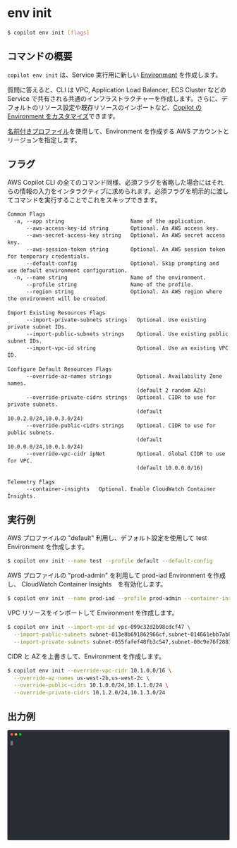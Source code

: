 # env init
```bash
$ copilot env init [flags]
```

## コマンドの概要
`copilot env init` は、Service 実行用に新しい [Environment](../concepts/environments.ja.md) を作成します。

質問に答えると、CLI は VPC, Application Load Balancer, ECS Cluster などの Service で共有される共通のインフラストラクチャーを作成します。さらに、デフォルトのリソース設定や既存リソースのインポートなど、[Copilot の Environment をカスタマイズ](../concepts/environments.ja.md#Environment-のカスタマイズ)できます。

[名前付きプロファイル](../credentials.ja.md#Environment-用の認証情報)を使用して、Environment を作成する AWS アカウントとリージョンを指定します。

## フラグ
AWS Copilot CLI の全てのコマンド同様、必須フラグを省略した場合にはそれらの情報の入力をインタラクティブに求められます。必須フラグを明示的に渡してコマンドを実行することでこれをスキップできます。
```
Common Flags
  -a, --app string                     Name of the application.
      --aws-access-key-id string       Optional. An AWS access key.
      --aws-secret-access-key string   Optional. An AWS secret access key.
      --aws-session-token string       Optional. An AWS session token for temporary credentials.
      --default-config                 Optional. Skip prompting and use default environment configuration.
  -n, --name string                    Name of the environment.
      --profile string                 Name of the profile.
      --region string                  Optional. An AWS region where the environment will be created.

Import Existing Resources Flags
      --import-private-subnets strings   Optional. Use existing private subnet IDs.
      --import-public-subnets strings    Optional. Use existing public subnet IDs.
      --import-vpc-id string             Optional. Use an existing VPC ID.

Configure Default Resources Flags
      --override-az-names strings        Optional. Availability Zone names.
                                         (default 2 random AZs)
      --override-private-cidrs strings   Optional. CIDR to use for private subnets.
                                         (default 10.0.2.0/24,10.0.3.0/24)
      --override-public-cidrs strings    Optional. CIDR to use for public subnets.
                                         (default 10.0.0.0/24,10.0.1.0/24)
      --override-vpc-cidr ipNet          Optional. Global CIDR to use for VPC.
                                         (default 10.0.0.0/16)

Telemetry Flags
      --container-insights   Optional. Enable CloudWatch Container Insights.
```

## 実行例
AWS プロファイルの "default" 利用し、デフォルト設定を使用して test Environment を作成します。
```bash
$ copilot env init --name test --profile default --default-config
```

AWS プロファイルの "prod-admin" を利用して prod-iad Environment を作成し、 CloudWatch Container Insights　を有効化します。
```bash
$ copilot env init --name prod-iad --profile prod-admin --container-insights 
```

VPC リソースをインポートして Environment を作成します。
```bash
$ copilot env init --import-vpc-id vpc-099c32d2b98cdcf47 \
  --import-public-subnets subnet-013e8b691862966cf,subnet-014661ebb7ab8681a \
  --import-private-subnets subnet-055fafef48fb3c547,subnet-00c9e76f288363e7f
```

CIDR と AZ を上書きして、Environment を作成します。

```bash
$ copilot env init --override-vpc-cidr 10.1.0.0/16 \
  --override-az-names us-west-2b,us-west-2c \
  --override-public-cidrs 10.1.0.0/24,10.1.1.0/24 \
  --override-private-cidrs 10.1.2.0/24,10.1.3.0/24
```

## 出力例
![Running copilot env init](https://raw.githubusercontent.com/kohidave/copilot-demos/master/env-init.svg?sanitize=true)

